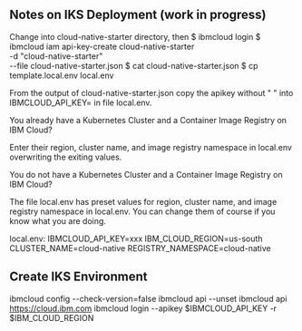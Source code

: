 ## Notes on IKS Deployment (work in progress)

Change into cloud-native-starter directory, then
$ ibmcloud login
$ ibmcloud iam api-key-create cloud-native-starter \
  -d "cloud-native-starter" \
  --file cloud-native-starter.json
$ cat cloud-native-starter.json
$ cp template.local.env local.env 

From the output of cloud-native-starter.json copy the apikey without " " into IBMCLOUD_API_KEY= in file local.env.

You already have a Kubernetes Cluster and a Container Image Registry on IBM Cloud?

Enter their region, cluster name, and image registry namespace in local.env overwriting the exiting values.

You do not have a Kubernetes Cluster and a Container Image Registry on IBM Cloud?

The file local.env has preset values for region, cluster name, and image registry namespace in local.env. You can change them of course if you know what you are doing.

local.env:
IBMCLOUD_API_KEY=xxx
IBM_CLOUD_REGION=us-south
CLUSTER_NAME=cloud-native
REGISTRY_NAMESPACE=cloud-native

## Create IKS Environment

ibmcloud config --check-version=false
ibmcloud api --unset
ibmcloud api https://cloud.ibm.com
ibmcloud login --apikey $IBMCLOUD_API_KEY -r $IBM_CLOUD_REGION